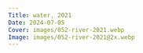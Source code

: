 ```yaml
---
Title: water, 2021
Date: 2024-07-05
Cover: images/052-river-2021.webp
Image: images/052-river-2021@2x.webp
---
```


